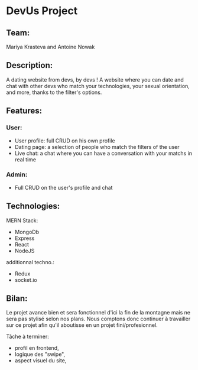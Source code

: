# DevUs Project

## Team:

Mariya Krasteva and Antoine Nowak


## Description:

A dating website from devs, by devs !
A website where you can date and chat with other devs who match your technologies, your sexual orientation, and more, thanks to the filter's options.

## Features:

### User:
- User profile: full CRUD on his own profile
- Dating page: a selection of people who match the filters of the user
- Live chat: a chat where you can have a conversation with your matchs in real time 

### Admin:
- Full CRUD on the user's profile and chat


## Technologies:

MERN Stack:
- MongoDb
- Express
- React
- NodeJS

additionnal techno.:
- Redux
- socket.io

## Bilan:
Le projet avance bien et sera fonctionnel d'ici la fin de la montagne mais ne sera pas stylisé selon nos plans.
Nous comptons donc continuer à travailler sur ce projet afin qu'il aboutisse en un projet fini/profesionnel.

Tâche à terminer:
- profil en frontend,
- logique des "swipe",
- aspect visuel du site,